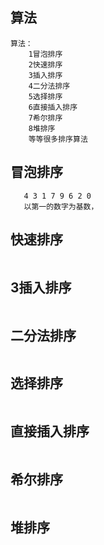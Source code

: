 ## 算法
```
算法：
	1冒泡排序
	2快速排序
	3插入排序
	4二分法排序
	5选择排序
	6直接插入排序
	7希尔排序
	8堆排序
	等等很多排序算法
```
## 冒泡排序
```
   4 3 1 7 9 6 2 0
   以第一的数字为基数，

```
## 快速排序
```

```
## 3插入排序
```

```
## 二分法排序
```

```
## 选择排序
```

```
## 直接插入排序
```

```
## 希尔排序
```

```
## 堆排序
```

```

